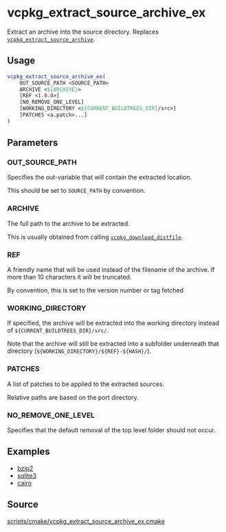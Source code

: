# vcpkg_extract_source_archive_ex

Extract an archive into the source directory. Replaces [`vcpkg_extract_source_archive`](vcpkg_extract_source_archive.md).

## Usage
```cmake
vcpkg_extract_source_archive_ex(
    OUT_SOURCE_PATH <SOURCE_PATH>
    ARCHIVE <${ARCHIVE}>
    [REF <1.0.0>]
    [NO_REMOVE_ONE_LEVEL]
    [WORKING_DIRECTORY <${CURRENT_BUILDTREES_DIR}/src>]
    [PATCHES <a.patch>...]
)
```
## Parameters
### OUT_SOURCE_PATH
Specifies the out-variable that will contain the extracted location.

This should be set to `SOURCE_PATH` by convention.

### ARCHIVE
The full path to the archive to be extracted.

This is usually obtained from calling [`vcpkg_download_distfile`](vcpkg_download_distfile.md).

### REF
A friendly name that will be used instead of the filename of the archive.  If more than 10 characters it will be truncated.

By convention, this is set to the version number or tag fetched

### WORKING_DIRECTORY
If specified, the archive will be extracted into the working directory instead of `${CURRENT_BUILDTREES_DIR}/src/`.

Note that the archive will still be extracted into a subfolder underneath that directory (`${WORKING_DIRECTORY}/${REF}-${HASH}/`).

### PATCHES
A list of patches to be applied to the extracted sources.

Relative paths are based on the port directory.

### NO_REMOVE_ONE_LEVEL
Specifies that the default removal of the top level folder should not occur.

## Examples

* [bzip2](https://github.com/Microsoft/vcpkg/blob/master/ports/bzip2/portfile.cmake)
* [sqlite3](https://github.com/Microsoft/vcpkg/blob/master/ports/sqlite3/portfile.cmake)
* [cairo](https://github.com/Microsoft/vcpkg/blob/master/ports/cairo/portfile.cmake)

## Source
[scripts/cmake/vcpkg_extract_source_archive_ex.cmake](https://github.com/Microsoft/vcpkg/blob/master/scripts/cmake/vcpkg_extract_source_archive_ex.cmake)

